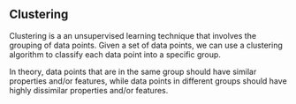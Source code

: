 ## Clustering

Clustering is a an unsupervised learning technique that involves the grouping of data points. Given a set of data points, we can use a clustering algorithm to classify each data point into a specific group. 

In theory, data points that are in the same group should have similar properties and/or features, while data points in different groups should have highly dissimilar properties and/or features. 

